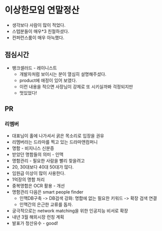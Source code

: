 # 이상한모임 연말정산
* 생각보다 사람이 많이 적었다.
* 스텝분들이 매우*3 친절하셨다.
* 컨퍼런스룸이 매우 아늑했다.

## 점심시간
* 뱅크셀러드 - 레이니스트
    * 개발자처럼 보이시는 분이 열심히 설명해주셨다. 
    * product에 애정이 있어 보였다.
    * 이런 내용을 적으면 사장님이 강제로 또 시키실까봐 걱정되지만
    * 멋있었다!

## PR
### 리멤버
* 대표님이 홀에 나가셔서 굵은 목소리로 입장을 권유
* 리멤버라는 드라마를 찍고 있는 드라마앤컴퍼니
* 명함 - 비지니스 신분증
* 받았던 명함들의 의미 - 인맥
* 명함관리 - 필요한 사람을 빨리 찾을려고
* 20, 30대보다 40대 50대가 많다.
* 임원급 이상이 많이 사용한다.
* 1억장의 명함 처리
* 중복명합은 OCR 활용 - 개선
* 명함관리 다음은 smart people finder
    * 인맥DB구축 -> DB검색 강화: 명합에 없는 필요한 키워드 -> 확장 검색 연결
    * 인맥간의 은근한 교류를 돕자.
* 궁극적으로는 network matching을 위한 인공지능 비서로 확장
* 내년 3월 해외시장 런칭 계획
* 발표가 청산유수 - good!
